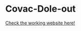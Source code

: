 # Covac-Dole-out
[Check the working website here!](https://Nikitha-mattupalli.github.io/Covac-Dole-out/blob/main/index.html)


